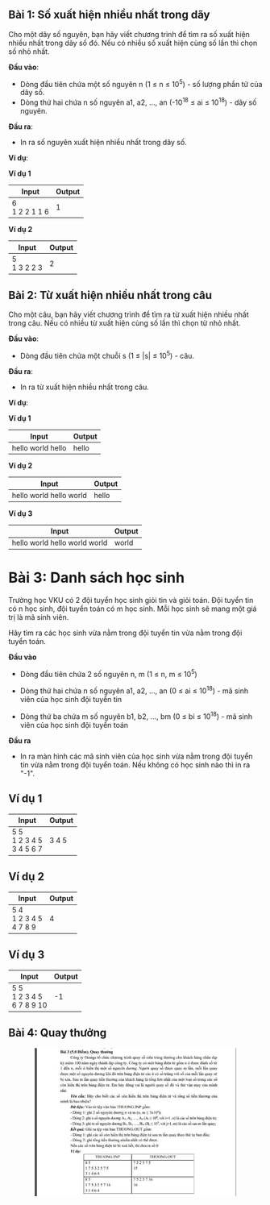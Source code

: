 ## Bài 1: Số xuất hiện nhiều nhất trong dãy

Cho một dãy số nguyên, bạn hãy viết chương trình để tìm ra số xuất hiện nhiều nhất trong dãy số đó. Nếu có nhiều số xuất hiện cùng số lần thì chọn số nhỏ nhất.

**Đầu vào**:

- Dòng đầu tiên chứa một số nguyên n (1 ≤ n ≤ 10<sup>5</sup>)  - số lượng phần tử của dãy số.
- Dòng thứ hai chứa n số nguyên a1, a2, ..., an (-10<sup>18</sup> ≤ ai ≤ 10<sup>18</sup>) - dãy số nguyên.

**Đầu ra**:

- In ra số nguyên xuất hiện nhiều nhất trong dãy số.

**Ví dụ**:

**Ví dụ 1**

| Input | Output |
|-------|--------|
| 6 <br> 1 2 2 1 1 6 | 1 |

**Ví dụ 2**

| Input | Output |
|-------|--------|
| 5 <br> 1 3 2 2 3 | 2 | 

## Bài 2: Từ xuất hiện nhiều nhất trong câu

Cho một câu, bạn hãy viết chương trình để tìm ra từ xuất hiện nhiều nhất trong câu. Nếu có nhiều từ xuất hiện cùng số lần thì chọn từ nhỏ nhất.

**Đầu vào**:

- Dòng đầu tiên chứa một chuỗi s (1 ≤ |s| ≤ 10<sup>5</sup>) - câu.

**Đầu ra**:

- In ra từ xuất hiện nhiều nhất trong câu.

**Ví dụ**:

**Ví dụ 1**

| Input | Output |
|-------|--------|
| hello world hello | hello |

**Ví dụ 2**

| Input | Output |
|-------|--------|
| hello world hello world | hello |

**Ví dụ 3**

| Input | Output |
|-------|--------|
| hello world hello world world | world |

# Bài 3: Danh sách học sinh

Trường học VKU có 2 đội tuyển học sinh giỏi tin và giỏi toán. Đội tuyển tin có n học sinh, đội tuyển toán có m học sinh. Mỗi học sinh sẽ mang một giá trị là mã sinh viên.

Hãy tìm ra các học sinh vừa nằm trong đội tuyển tin vừa nằm trong đội tuyển toán.

**Đầu vào**

- Dòng đầu tiên chứa 2 số nguyên n, m (1 ≤ n, m ≤ 10<sup>5</sup>)

- Dòng thứ hai chứa n số nguyên a1, a2, ..., an (0 ≤ ai ≤ 10<sup>18</sup>) - mã sinh viên của học sinh đội tuyển tin

- Dòng thứ ba chứa m số nguyên b1, b2, ..., bm (0 ≤ bi ≤ 10<sup>18</sup>) - mã sinh viên của học sinh đội tuyển toán

**Đầu ra**

- In ra màn hình các mã sinh viên của học sinh vừa nằm trong đội tuyển tin vừa nằm trong đội tuyển toán. Nếu không có học sinh nào thì in ra "-1".

## Ví dụ 1

| Input | Output |
|-------|--------|
| 5 5<br> 1 2 3 4 5<br> 3 4 5 6 7 | 3 4 5 |

## Ví dụ 2

| Input | Output |
|-------|--------|
| 5 4<br> 1 2 3 4 5<br> 4 7 8 9 | 4 |

## Ví dụ 3

| Input | Output |
|-------|--------|
| 5 5<br> 1 2 3 4 5<br> 6 7 8 9 10 | -1 |

## Bài 4: Quay thưởng

<p align="center">
    <img src="./quaythuong.jpg" width="400">
</p>
